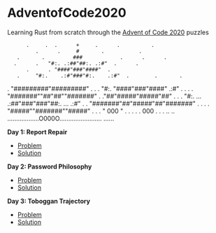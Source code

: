 # AdventofCode2020
Learning Rust from scratch through the [Advent of Code 2020](https://adventofcode.com/2020) puzzles

	
          .     .  .      +     .      .          .
             .      .     #       .           .
       .       .         ###            .      .      .
      .      .   "#:. .:##"##:. .:#"  .      .
          .      . "####"###"####"  .
       .     "#:.    .:#"###"#:.    .:#"  .        .       .
  .             "#########"#########"        .        .
            .    "#:.  "####"###"####"  .:#"   .       .
     .     .  "#######""##"##""#######"                  .
                ."##"#####"#####"##"           .      .
    .   "#:. ...  .:##"###"###"##:.  ... .:#"     .
      .     "#######"##"#####"##"#######"      .     .
    .    .     "#####""#######""#####"    .      .
            .     "      000      "    .     .
       .         .   .   000     .        .       .
.. .. ..................O000O........................ ......

**Day 1: Report Repair**
- [Problem](https://adventofcode.com/2020/day/1)
- [Solution](https://github.com/MichelleJiam/AdventofCode2020/tree/master/D01)

**Day 2: Password Philosophy**
- [Problem](https://adventofcode.com/2020/day/2)
- [Solution](https://github.com/MichelleJiam/AdventofCode2020/tree/master/D02)

**Day 3: Toboggan Trajectory**
- [Problem](https://adventofcode.com/2020/day/3)
- [Solution](https://github.com/MichelleJiam/AdventofCode2020/tree/master/D03)
